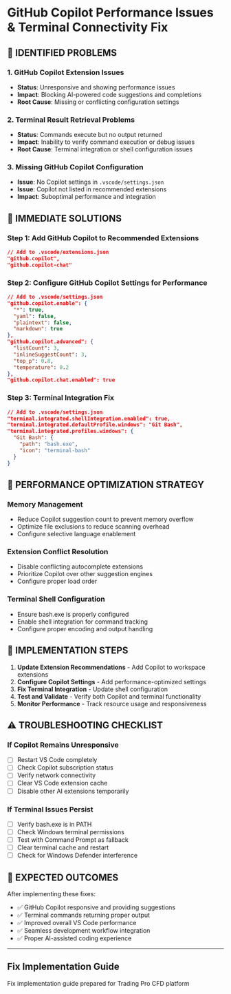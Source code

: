 # GitHub Copilot Performance Issues & Terminal Connectivity Fix

## 🚨 IDENTIFIED PROBLEMS

### 1. **GitHub Copilot Extension Issues**

- **Status**: Unresponsive and showing performance issues
- **Impact**: Blocking AI-powered code suggestions and completions
- **Root Cause**: Missing or conflicting configuration settings

### 2. **Terminal Result Retrieval Problems**

- **Status**: Commands execute but no output returned
- **Impact**: Inability to verify command execution or debug issues
- **Root Cause**: Terminal integration or shell configuration issues

### 3. **Missing GitHub Copilot Configuration**

- **Issue**: No Copilot settings in `.vscode/settings.json`
- **Issue**: Copilot not listed in recommended extensions
- **Impact**: Suboptimal performance and integration

## 🔧 IMMEDIATE SOLUTIONS

### Step 1: Add GitHub Copilot to Recommended Extensions

```json
// Add to .vscode/extensions.json
"github.copilot",
"github.copilot-chat"
```

### Step 2: Configure GitHub Copilot Settings for Performance

```json
// Add to .vscode/settings.json
"github.copilot.enable": {
  "*": true,
  "yaml": false,
  "plaintext": false,
  "markdown": true
},
"github.copilot.advanced": {
  "listCount": 3,
  "inlineSuggestCount": 3,
  "top_p": 0.8,
  "temperature": 0.2
},
"github.copilot.chat.enabled": true
```

### Step 3: Terminal Integration Fix

```json
// Add to .vscode/settings.json
"terminal.integrated.shellIntegration.enabled": true,
"terminal.integrated.defaultProfile.windows": "Git Bash",
"terminal.integrated.profiles.windows": {
  "Git Bash": {
    "path": "bash.exe",
    "icon": "terminal-bash"
  }
}
```

## 🎯 PERFORMANCE OPTIMIZATION STRATEGY

### Memory Management

- Reduce Copilot suggestion count to prevent memory overflow
- Optimize file exclusions to reduce scanning overhead
- Configure selective language enablement

### Extension Conflict Resolution

- Disable conflicting autocomplete extensions
- Prioritize Copilot over other suggestion engines
- Configure proper load order

### Terminal Shell Configuration

- Ensure bash.exe is properly configured
- Enable shell integration for command tracking
- Configure proper encoding and output handling

## 🚀 IMPLEMENTATION STEPS

1. **Update Extension Recommendations** - Add Copilot to workspace extensions
2. **Configure Copilot Settings** - Add performance-optimized settings
3. **Fix Terminal Integration** - Update shell configuration
4. **Test and Validate** - Verify both Copilot and terminal functionality
5. **Monitor Performance** - Track resource usage and responsiveness

## ⚠️ TROUBLESHOOTING CHECKLIST

### If Copilot Remains Unresponsive

- [ ] Restart VS Code completely
- [ ] Check Copilot subscription status
- [ ] Verify network connectivity
- [ ] Clear VS Code extension cache
- [ ] Disable other AI extensions temporarily

### If Terminal Issues Persist

- [ ] Verify bash.exe is in PATH
- [ ] Check Windows terminal permissions
- [ ] Test with Command Prompt as fallback
- [ ] Clear terminal cache and restart
- [ ] Check for Windows Defender interference

## 🎯 EXPECTED OUTCOMES

After implementing these fixes:

- ✅ GitHub Copilot responsive and providing suggestions
- ✅ Terminal commands returning proper output
- ✅ Improved overall VS Code performance
- ✅ Seamless development workflow integration
- ✅ Proper AI-assisted coding experience

---

## Fix Implementation Guide

Fix implementation guide prepared for Trading Pro CFD platform
